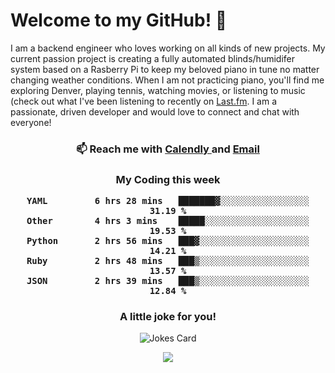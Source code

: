 <h1> Welcome to my GitHub! 👋 </h1>


  I am a backend engineer who loves working on all kinds of new projects. My current passion project is creating a fully automated blinds/humidifer system based on a Rasberry Pi to keep my beloved piano in tune no matter changing weather conditions. When I am not practicing piano, you'll find me exploring Denver, playing tennis, watching movies, or listening to music (check out what I've been listening to recently on [Last.fm](https://www.last.fm/user/mballa000). I am a passionate, driven developer and would love to connect and chat with everyone!

<h3 align = "center"> 📫 Reach me with <a href = "https://calendly.com/msbrandt00/30min"> Calendly </a> and <a href="mailto:msbrandt00@gmail.com">Email</a> 
 </h3>


 
<div align = "center"
[![Anurag's GitHub stats](https://github-readme-stats.vercel.app/api?username=mbrandt00)](https://github.com/anuraghazra/github-readme-stats)
          </div>
<h3 align="center">
  My Coding this week
<!--START_SECTION:waka-->

```text
YAML         6 hrs 28 mins   ███████▓░░░░░░░░░░░░░░░░░   31.19 %
Other        4 hrs 3 mins    █████░░░░░░░░░░░░░░░░░░░░   19.53 %
Python       2 hrs 56 mins   ███▓░░░░░░░░░░░░░░░░░░░░░   14.21 %
Ruby         2 hrs 48 mins   ███▒░░░░░░░░░░░░░░░░░░░░░   13.57 %
JSON         2 hrs 39 mins   ███▒░░░░░░░░░░░░░░░░░░░░░   12.84 %
```

<!--END_SECTION:waka-->

### A little joke for you!

![Jokes Card](https://readme-jokes.vercel.app/api?hideBorder)

<a href="https://www.linkedin.com/in/mbrandt00/"><img src="https://img.shields.io/badge/linkedin-%230077B5.svg?&style=for-the-badge&logo=linkedin&logoColor=white" /></a>
